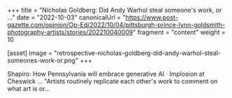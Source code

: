 +++
title = "Nicholas Goldberg: Did Andy Warhol steal someone's work, or ..."
date = "2022-10-03"
canonicalUrl = "https://www.post-gazette.com/opinion/Op-Ed/2022/10/04/pittsburgh-prince-lynn-goldsmith-photography-artists/stories/202210040009"
fragment = "content"
weight = 10

[asset]
    image = "retrospective-nicholas-goldberg-did-andy-warhol-steal-someones-work-or.png"
+++

Shapiro: How Pennsylvania will embrace generative AI · Implosion at 
Cheswick ... "Artists routinely replicate each other's work to comment on 
what art is or...
